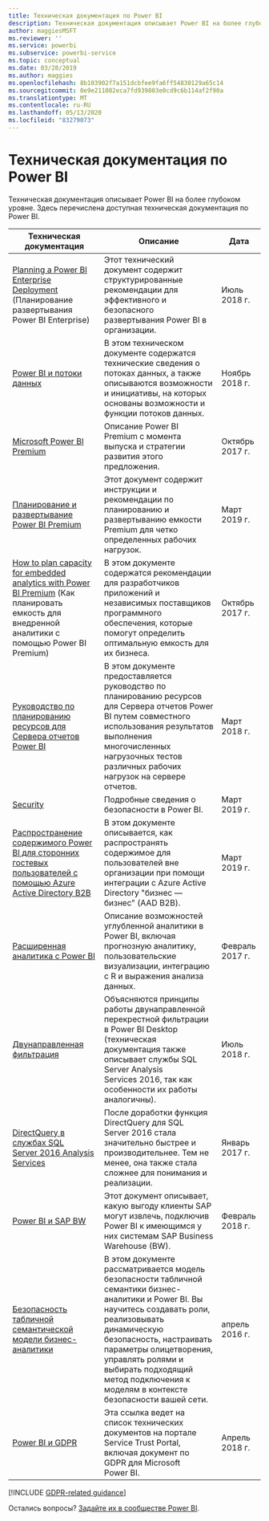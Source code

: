 ```yaml
---
title: Техническая документация по Power BI
description: Техническая документация описывает Power BI на более глубоком уровне.
author: maggiesMSFT
ms.reviewer: ''
ms.service: powerbi
ms.subservice: powerbi-service
ms.topic: conceptual
ms.date: 03/28/2019
ms.author: maggies
ms.openlocfilehash: 8b103902f7a151dcbfee9fa6ff54830129a65c14
ms.sourcegitcommit: 0e9e211082eca7fd939803e0cd9c6b114af2f90a
ms.translationtype: MT
ms.contentlocale: ru-RU
ms.lasthandoff: 05/13/2020
ms.locfileid: "83279073"
---
```

# <a name="whitepapers-for-power-bi"></a>Техническая документация по Power BI

Техническая документация описывает Power BI на более глубоком уровне. Здесь перечислена доступная техническая документация по Power BI.

| Техническая документация | Описание | Дата |
| --- | --- | --- |
| [Planning a Power BI Enterprise Deployment](https://go.microsoft.com/fwlink/?linkid=2057861) (Планирование развертывания Power BI Enterprise) |Этот технический документ содержит структурированные рекомендации для эффективного и безопасного развертывания Power BI в организации. | Июль 2018 г. |
| [Power BI и потоки данных](https://go.microsoft.com/fwlink/?linkid=2034388&clcid=0x409)| В этом техническом документе содержатся технические сведения о потоках данных, а также описываются возможности и инициативы, на которых основаны возможности и функции потоков данных. | Ноябрь 2018 г. |
| [Microsoft Power BI Premium](https://aka.ms/pbipremiumwhitepaper) |Описание Power BI Premium с момента выпуска и стратегии развития этого предложения. | Октябрь 2017 г. |
| [Планирование и развертывание Power BI Premium](whitepaper-powerbi-premium-deployment.md)| Этот документ содержит инструкции и рекомендации по планированию и развертыванию емкости Premium для четко определенных рабочих нагрузок.| Март 2019 г. |
| [How to plan capacity for embedded analytics with Power BI Premium](https://aka.ms/pbiewhitepaper) (Как планировать емкость для внедренной аналитики с помощью Power BI Premium) |В этом документе содержатся рекомендации для разработчиков приложений и независимых поставщиков программного обеспечения, которые помогут определить оптимальную емкость для их бизнеса. | Октябрь 2017 г. |
| [Руководство по планированию ресурсов для Сервера отчетов Power BI](../report-server/capacity-planning.md) |В этом документе предоставляется руководство по планированию ресурсов для Сервера отчетов Power BI путем совместного использования результатов выполнения многочисленных нагрузочных тестов различных рабочих нагрузок на сервере отчетов. | Март 2018 г. |
| [Security](../admin/service-admin-power-bi-security.md) |Подробные сведения о безопасности в Power BI. | Март 2019 г. |
| [Распространение содержимого Power BI для сторонних гостевых пользователей с помощью Azure Active Directory B2B](../guidance/whitepaper-azure-b2b-power-bi.md)|В этом документе описывается, как распространять содержимое для пользователей вне организации при помощи интеграции с Azure Active Directory "бизнес — бизнес" (AAD B2B).| Март 2019 г. |
| [Расширенная аналитика с Power BI](https://info.microsoft.com/advanced-analytics-with-power-bi.html?Is=Website) |Описание возможностей углубленной аналитики в Power BI, включая прогнозную аналитику, пользовательские визуализации, интеграцию с R и выражения анализа данных. | Февраль 2017 г. |
| [Двунаправленная фильтрация](../transform-model/desktop-bidirectional-filtering.md) |Объясняются принципы работы двунаправленной перекрестной фильтрации в Power BI Desktop (техническая документация также описывает службы SQL Server Analysis Services 2016, так как особенности их работы аналогичны). | Июль 2018 г. |
| [DirectQuery в службах SQL Server 2016 Analysis Services](https://blogs.msdn.microsoft.com/analysisservices/2017/04/06/directquery-in-sql-server-2016-analysis-services-whitepaper/) |После доработки функция DirectQuery для SQL Server 2016 стала значительно быстрее и производительнее. Тем не менее, она также стала сложнее для понимания и реализации. | Январь 2017 г. |
| [Power BI и SAP BW](https://aka.ms/powerbiandsapbw)| Этот документ описывает, какую выгоду клиенты SAP могут извлечь, подключив Power BI к имеющимся у них системам SAP Business Warehouse (BW).| Февраль 2018 г. |
| [Безопасность табличной семантической модели бизнес-аналитики](https://download.microsoft.com/download/D/2/0/D20E1C5F-72EA-4505-9F26-FEF9550EFD44/Securing%20the%20Tabular%20BI%20Semantic%20Model.docx) |В этом документе рассматривается модель безопасности табличной семантики бизнес-аналитики и Power BI. Вы научитесь создавать роли, реализовывать динамическую безопасность, настраивать параметры олицетворения, управлять ролями и выбирать подходящий метод подключения к моделям в контексте безопасности вашей сети. | апрель 2016 г. |
| [Power BI и GDPR](https://aka.ms/power-bi-gdpr-whitepaper)| Эта ссылка ведет на список технических документов на портале Service Trust Portal, включая документ по GDPR для Microsoft Power BI. | Апрель 2018 г. |

[!INCLUDE [GDPR-related guidance](../includes/gdpr-hybrid-note.md)]

Остались вопросы? [Задайте их в сообществе Power BI](https://community.powerbi.com/).
